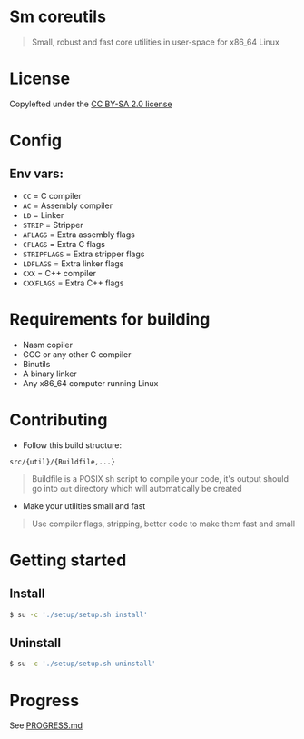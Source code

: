 # Sm coreutils

> Small, robust and fast core utilities in user-space for x86_64 Linux

# License

Copylefted under the [CC BY-SA 2.0 license](https://creativecommons.org/licenses/by-sa/2.0/)

# Config

## Env vars:

- `CC` = C compiler
- `AC` = Assembly compiler
- `LD` = Linker
- `STRIP` = Stripper
- `AFLAGS` = Extra assembly flags
- `CFLAGS` = Extra C flags
- `STRIPFLAGS` = Extra stripper flags
- `LDFLAGS` = Extra linker flags
- `CXX` = C++ compiler
- `CXXFLAGS` = Extra C++ flags

# Requirements for building

- Nasm copiler
- GCC or any other C compiler
- Binutils
- A binary linker
- Any x86_64 computer running Linux

# Contributing

- Follow this build structure:

`src/{util}/{Buildfile,...}`

> Buildfile is a POSIX sh script to compile your code,
> it's output should go into `out` directory which will automatically
> be created

- Make your utilities small and fast

> Use compiler flags, stripping, better code
> to make them fast and small

# Getting started

## Install

```bash
$ su -c './setup/setup.sh install'
```

## Uninstall

```bash
$ su -c './setup/setup.sh uninstall'
```

# Progress

See [PROGRESS.md](/PROGRESS.md)
